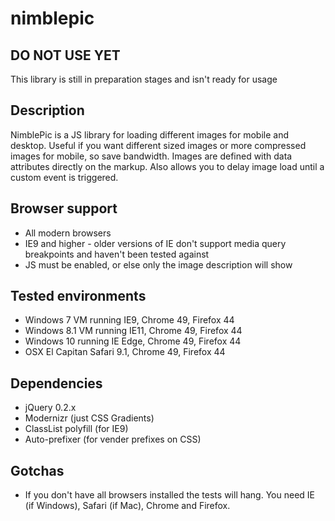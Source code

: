 # nimblepic

## DO NOT USE YET
This library is still in preparation stages and isn't ready for usage

## Description
NimblePic is a JS library for loading different images for mobile and desktop. 
Useful if you want different sized images or more compressed images for mobile, so save bandwidth.
Images are defined with data attributes directly on the markup.
Also allows you to delay image load until a custom event is triggered.

## Browser support
- All modern browsers
- IE9 and higher - older versions of IE don't support media query breakpoints and haven't been tested against
- JS must be enabled, or else only the image description will show

## Tested environments
- Windows 7 VM running IE9, Chrome 49, Firefox 44
- Windows 8.1 VM running IE11, Chrome 49, Firefox 44
- Windows 10 running IE Edge, Chrome 49, Firefox 44
- OSX El Capitan Safari 9.1, Chrome 49, Firefox 44

## Dependencies
- jQuery 0.2.x
- Modernizr (just CSS Gradients)
- ClassList polyfill (for IE9)
- Auto-prefixer (for vender prefixes on CSS)

## Gotchas
- If you don't have all browsers installed the tests will hang. You need IE (if Windows), Safari (if Mac), Chrome and Firefox.